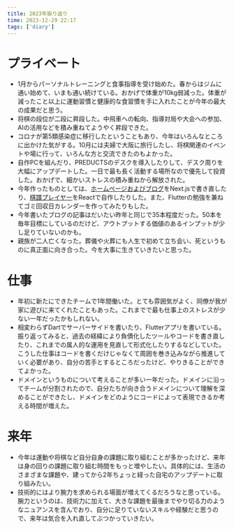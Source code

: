 ```yaml
---
title: 2023年振り返り
time: 2023-12-29 22:17
tags: ['diary']
---
```


# プライベート
- 1月からパーソナルトレーニングと食事指導を受け始めた。春からはジムに通い始めて、いまも通い続けている。おかげで体重が10kg弱減った。体重が減ったこと以上に運動習慣と健康的な食習慣を手に入れたことが今年の最大の成果だと思う。
- 将棋の段位が二段に昇段した。中飛車への転向、指導対局や大会への参加、AIの活用などを積み重ねてようやく昇段できた。
- コロナが第5類感染症に移行したということもあり、今年はいろんなところに出かけた気がする。10月には夫婦で大阪に旅行したし、将棋関連のイベントや場に行って、いろんな方と交流できたのもよかった。
- 自作PCを組んだり、PREDUCTSのデスクを導入したりして、デスク周りを大幅にアップデートした。一日で最も長く活動する場所なので優先して投資した。おかげで、細かいストレスの積み重ねから解放された。
- 今年作ったものとしては、[ホームページおよびブログ](https://github.com/naoty/homepage)をNext.jsで書き直したり、[棋譜プレイヤー](https://github.com/naoty/kifu-player)をReactで自作したりした。また、Flutterの勉強を兼ねてゴミ回収日カレンダーを作ってみたりもした。
- 今年書いたブログの記事はだいたい昨年と同じで35本程度だった。50本を毎年目標にしているのだけど、アウトプットする価値のあるインプットが少し足りていないのかも。
- 親族が二人亡くなった。葬儀や火葬にも人生で初めて立ち会い、死というものに真正面に向き合った。今を大事に生きていきたいと思った。

# 仕事
- 年初に新たにできたチームで1年間働いた。とても雰囲気がよく、同僚が我が家に遊びに来てくれたこともあった。これまでで最も仕事上のストレスが少ない一年だったかもしれない。
- 相変わらずDartでサーバーサイドを書いたり、Flutterアプリを書いている。振り返ってみると、過去の経緯により負債化したツールやコードを書き直したり、これまでの属人的な運用を見直して形式化したりするなどしていた。こうした仕事はコードを書くだけじゃなくて周囲を巻き込みながら推進していく必要があり、自分の苦手とするところだったけど、やりきることができてよかった。
- ドメインというものについて考えることが多い一年だった。ドメインに沿ってチームが分割されたので、自分たちが向き合うドメインについて理解を深めることができたし、ドメインをどのようにコードによって表現できるか考える時間が増えた。

# 来年
- 今年は運動や将棋など自分自身の課題に取り組むことが多かったけど、来年は身の回りの課題に取り組む時間をもっと増やしたい。具体的には、生活のさまざまな課題や、建ってから2年ちょっと経った自宅のアップデートに取り組みたい。
- 技術的にはより腕力を求められる場面が増えてくるだろうなと思っている。腕力というのは、技術力に加えて、大きな課題を最後までやり切る力のようなニュアンスを含んでおり、自分に足りていないスキルや経験だと思うので、来年は気合を入れ直してぶつかっていきたい。
